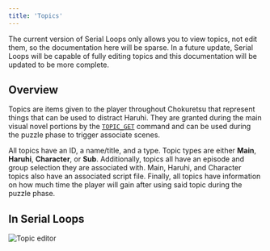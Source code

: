 ```yaml
---
title: 'Topics'
---
```


The current version of Serial Loops only allows you to view topics, not edit them, so the documentation here will be sparse.
In a future update, Serial Loops will be capable of fully editing topics and this documentation will be updated to be more complete.

## Overview
Topics are items given to the player throughout Chokuretsu that represent things that can be used to distract Haruhi. They are granted
during the main visual novel portions by the [`TOPIC_GET`](../scripts/commands#topic_get) command and can be used during the puzzle phase
to trigger associate scenes.

All topics have an ID, a name/title, and a type. Topic types are either **Main**, **Haruhi**, **Character**, or **Sub**. Additionally,
topics all have an episode and group selection they are associated with. Main, Haruhi, and Character topics also have an associated script
file. Finally, all topics have information on how much time the player will gain after using said topic during the puzzle phase.

## In Serial Loops

![Topic editor](/images/chokuretsu/serial-loops/topic-editing.png)